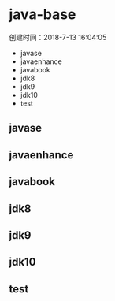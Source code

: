 # java-base 
创建时间：2018-7-13 16:04:05

- javase
- javaenhance
- javabook
- jdk8
- jdk9
- jdk10
- test

## javase

## javaenhance

## javabook

## jdk8

## jdk9

## jdk10

## test

